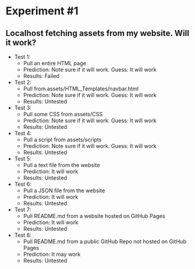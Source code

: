 # Experiment #1
## Localhost fetching assets from my website. Will it work?

- Test 1:
  - Pull an entire HTML page
  - Prediction: Note sure if it will work. Guess: It will work
  - Results: Failed
- Test 2:
  - Pull from assets/HTML_Templates/navbar.html
  - Prediction: Note sure if it will work. Guess: It will work
  - Results: Untested
- Test 3:
  - Pull some CSS from assets/CSS
  - Prediction: Note sure if it will work. Guess: It will work
  - Results: Untested
- Test 4:
  - Pull a script from assets/scripts
  - Prediction: Note sure if it will work. Guess: It will work
  - Results: Untested
- Test 5:
  - Pull a text file from the website
  - Prediction: It will work
  - Results: Untested
- Test 6:
  - Pull a JSON file from the website
  - Prediction: It will work
  - Results: Untested
- Test 7:
  - Pull README.md from a website hosted on GitHub Pages
  - Prediction: It will work
  - Results: Untested
- Test 8:
  - Pull README.md from a public GitHub Repo not hosted on GitHub Pages
  - Prediction: It may work
  - Results: Untested
